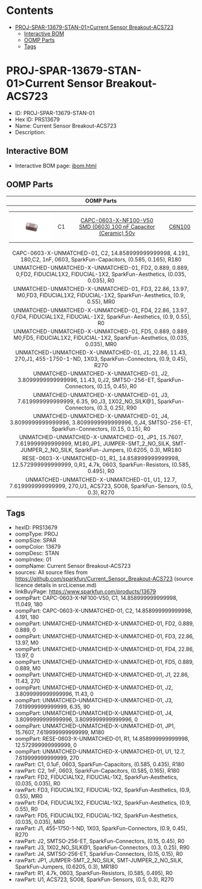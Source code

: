 



Contents
========

* [PROJ-SPAR-13679-STAN-01>Current Sensor Breakout-ACS723](#proj-spar-13679-stan-01current-sensor-breakout-acs723)
	* [Interactive BOM](#interactive-bom)
	* [OOMP Parts](#oomp-parts)
	* [Tags](#tags)

# PROJ-SPAR-13679-STAN-01>Current Sensor Breakout-ACS723

- ID: PROJ-SPAR-13679-STAN-01
- Hex ID: PRS13679
- Name: Current Sensor Breakout-ACS723
- Description: 

## Interactive BOM

- Interactive BOM page: [ibom.html](kicad/bom/ibom.html)

## OOMP Parts
  

|OOMP Parts|
| :---: |
|<table><tr><td>![CAPC-0603-X-NF100-V50](https://raw.githubusercontent.com/oomlout/oomlout_OOMP_parts/main/CAPC-0603-X-NF100-V50/image_140.jpg)</td><td> C1</td><td>[CAPC-0603-X-NF100-V50<br>SMD (0603) 100 nF Capacitor (Ceramic) 50v](https://github.com/oomlout/oomlout_OOMP_parts/tree/main/CAPC-0603-X-NF100-V50/)</td><td>[C6N100](https://github.com/oomlout/oomlout_OOMP_parts/tree/main/CAPC-0603-X-NF100-V50/)</td></tr></table>|
|CAPC-0603-X-UNMATCHED-01, C2, 14.858999999999998, 4.191, 180,C2, 1nF, 0603, SparkFun-Capacitors, (0.585, 0.165), R180|
|UNMATCHED-UNMATCHED-X-UNMATCHED-01, FD2, 0.889, 0.889, 0,FD2, FIDUCIAL1X2, FIDUCIAL-1X2, SparkFun-Aesthetics, (0.035, 0.035), R0|
|UNMATCHED-UNMATCHED-X-UNMATCHED-01, FD3, 22.86, 13.97, M0,FD3, FIDUCIAL1X2, FIDUCIAL-1X2, SparkFun-Aesthetics, (0.9, 0.55), MR0|
|UNMATCHED-UNMATCHED-X-UNMATCHED-01, FD4, 22.86, 13.97, 0,FD4, FIDUCIAL1X2, FIDUCIAL-1X2, SparkFun-Aesthetics, (0.9, 0.55), R0|
|UNMATCHED-UNMATCHED-X-UNMATCHED-01, FD5, 0.889, 0.889, M0,FD5, FIDUCIAL1X2, FIDUCIAL-1X2, SparkFun-Aesthetics, (0.035, 0.035), MR0|
|UNMATCHED-UNMATCHED-X-UNMATCHED-01, J1, 22.86, 11.43, 270,J1, 455-1750-1-ND, 1X03, SparkFun-Connectors, (0.9, 0.45), R270|
|UNMATCHED-UNMATCHED-X-UNMATCHED-01, J2, 3.8099999999999996, 11.43, 0,J2, SMTSO-256-ET, SparkFun-Connectors, (0.15, 0.45), R0|
|UNMATCHED-UNMATCHED-X-UNMATCHED-01, J3, 7.619999999999999, 6.35, 90,J3, 1X02_NO_SILK@1, SparkFun-Connectors, (0.3, 0.25), R90|
|UNMATCHED-UNMATCHED-X-UNMATCHED-01, J4, 3.8099999999999996, 3.8099999999999996, 0,J4, SMTSO-256-ET, SparkFun-Connectors, (0.15, 0.15), R0|
|UNMATCHED-UNMATCHED-X-UNMATCHED-01, JP1, 15.7607, 7.619999999999999, M180,JP1, JUMPER-SMT_2_NO_SILK, SMT-JUMPER_2_NO_SILK, SparkFun-Jumpers, (0.6205, 0.3), MR180|
|RESE-0603-X-UNMATCHED-01, R1, 14.858999999999998, 12.572999999999999, 0,R1, 4.7k, 0603, SparkFun-Resistors, (0.585, 0.495), R0|
|UNMATCHED-UNMATCHED-X-UNMATCHED-01, U1, 12.7, 7.619999999999999, 270,U1, ACS723, SO08, SparkFun-Sensors, (0.5, 0.3), R270|

## Tags

- hexID: PRS13679
- oompType: PROJ
- oompSize: SPAR
- oompColor: 13679
- oompDesc: STAN
- oompIndex: 01
- oompName: Current Sensor Breakout-ACS723
- sources: All source files from https://github.com/sparkfun/Current_Sensor_Breakout-ACS723 (source licence details in srcLicense.md)
- linkBuyPage: https://www.sparkfun.com/products/13679
- oompPart: CAPC-0603-X-NF100-V50, C1, 14.858999999999998, 11.049, 180
- oompPart: CAPC-0603-X-UNMATCHED-01, C2, 14.858999999999998, 4.191, 180
- oompPart: UNMATCHED-UNMATCHED-X-UNMATCHED-01, FD2, 0.889, 0.889, 0
- oompPart: UNMATCHED-UNMATCHED-X-UNMATCHED-01, FD3, 22.86, 13.97, M0
- oompPart: UNMATCHED-UNMATCHED-X-UNMATCHED-01, FD4, 22.86, 13.97, 0
- oompPart: UNMATCHED-UNMATCHED-X-UNMATCHED-01, FD5, 0.889, 0.889, M0
- oompPart: UNMATCHED-UNMATCHED-X-UNMATCHED-01, J1, 22.86, 11.43, 270
- oompPart: UNMATCHED-UNMATCHED-X-UNMATCHED-01, J2, 3.8099999999999996, 11.43, 0
- oompPart: UNMATCHED-UNMATCHED-X-UNMATCHED-01, J3, 7.619999999999999, 6.35, 90
- oompPart: UNMATCHED-UNMATCHED-X-UNMATCHED-01, J4, 3.8099999999999996, 3.8099999999999996, 0
- oompPart: UNMATCHED-UNMATCHED-X-UNMATCHED-01, JP1, 15.7607, 7.619999999999999, M180
- oompPart: RESE-0603-X-UNMATCHED-01, R1, 14.858999999999998, 12.572999999999999, 0
- oompPart: UNMATCHED-UNMATCHED-X-UNMATCHED-01, U1, 12.7, 7.619999999999999, 270
- rawPart: C1, 0.1uF, 0603, SparkFun-Capacitors, (0.585, 0.435), R180
- rawPart: C2, 1nF, 0603, SparkFun-Capacitors, (0.585, 0.165), R180
- rawPart: FD2, FIDUCIAL1X2, FIDUCIAL-1X2, SparkFun-Aesthetics, (0.035, 0.035), R0
- rawPart: FD3, FIDUCIAL1X2, FIDUCIAL-1X2, SparkFun-Aesthetics, (0.9, 0.55), MR0
- rawPart: FD4, FIDUCIAL1X2, FIDUCIAL-1X2, SparkFun-Aesthetics, (0.9, 0.55), R0
- rawPart: FD5, FIDUCIAL1X2, FIDUCIAL-1X2, SparkFun-Aesthetics, (0.035, 0.035), MR0
- rawPart: J1, 455-1750-1-ND, 1X03, SparkFun-Connectors, (0.9, 0.45), R270
- rawPart: J2, SMTSO-256-ET, SparkFun-Connectors, (0.15, 0.45), R0
- rawPart: J3, 1X02_NO_SILK@1, SparkFun-Connectors, (0.3, 0.25), R90
- rawPart: J4, SMTSO-256-ET, SparkFun-Connectors, (0.15, 0.15), R0
- rawPart: JP1, JUMPER-SMT_2_NO_SILK, SMT-JUMPER_2_NO_SILK, SparkFun-Jumpers, (0.6205, 0.3), MR180
- rawPart: R1, 4.7k, 0603, SparkFun-Resistors, (0.585, 0.495), R0
- rawPart: U1, ACS723, SO08, SparkFun-Sensors, (0.5, 0.3), R270

